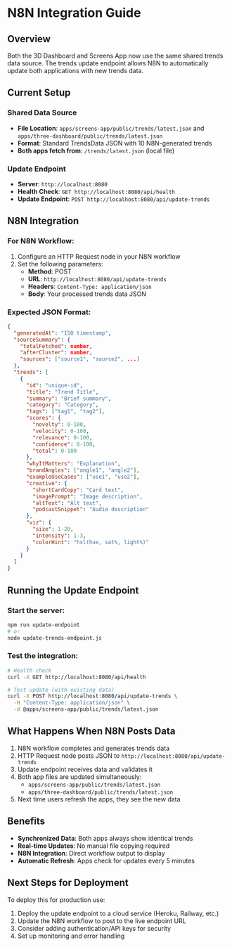 # N8N Integration Guide

## Overview
Both the 3D Dashboard and Screens App now use the same shared trends data source. The trends update endpoint allows N8N to automatically update both applications with new trends data.

## Current Setup

### Shared Data Source
- **File Location**: `apps/screens-app/public/trends/latest.json` and `apps/three-dashboard/public/trends/latest.json`
- **Format**: Standard TrendsData JSON with 10 N8N-generated trends
- **Both apps fetch from**: `/trends/latest.json` (local file)

### Update Endpoint
- **Server**: `http://localhost:8080`
- **Health Check**: `GET http://localhost:8080/api/health`
- **Update Endpoint**: `POST http://localhost:8080/api/update-trends`

## N8N Integration

### For N8N Workflow:
1. Configure an HTTP Request node in your N8N workflow
2. Set the following parameters:
   - **Method**: POST
   - **URL**: `http://localhost:8080/api/update-trends`
   - **Headers**: `Content-Type: application/json`
   - **Body**: Your processed trends data JSON

### Expected JSON Format:
```json
{
  "generatedAt": "ISO timestamp",
  "sourceSummary": {
    "totalFetched": number,
    "afterCluster": number,
    "sources": ["source1", "source2", ...]
  },
  "trends": [
    {
      "id": "unique-id",
      "title": "Trend Title",
      "summary": "Brief summary",
      "category": "Category",
      "tags": ["tag1", "tag2"],
      "scores": {
        "novelty": 0-100,
        "velocity": 0-100,
        "relevance": 0-100,
        "confidence": 0-100,
        "total": 0-100
      },
      "whyItMatters": "Explanation",
      "brandAngles": ["angle1", "angle2"],
      "exampleUseCases": ["use1", "use2"],
      "creative": {
        "shortCardCopy": "Card text",
        "imagePrompt": "Image description",
        "altText": "Alt text",
        "podcastSnippet": "Audio description"
      },
      "viz": {
        "size": 1-20,
        "intensity": 1-3,
        "colorHint": "hsl(hue, sat%, light%)"
      }
    }
  ]
}
```

## Running the Update Endpoint

### Start the server:
```bash
npm run update-endpoint
# or
node update-trends-endpoint.js
```

### Test the integration:
```bash
# Health check
curl -X GET http://localhost:8080/api/health

# Test update (with existing data)
curl -X POST http://localhost:8080/api/update-trends \
  -H "Content-Type: application/json" \
  -d @apps/screens-app/public/trends/latest.json
```

## What Happens When N8N Posts Data

1. N8N workflow completes and generates trends data
2. HTTP Request node posts JSON to `http://localhost:8080/api/update-trends`
3. Update endpoint receives data and validates it
4. Both app files are updated simultaneously:
   - `apps/screens-app/public/trends/latest.json`
   - `apps/three-dashboard/public/trends/latest.json`
5. Next time users refresh the apps, they see the new data

## Benefits

- **Synchronized Data**: Both apps always show identical trends
- **Real-time Updates**: No manual file copying required
- **N8N Integration**: Direct workflow output to display
- **Automatic Refresh**: Apps check for updates every 5 minutes

## Next Steps for Deployment

To deploy this for production use:

1. Deploy the update endpoint to a cloud service (Heroku, Railway, etc.)
2. Update the N8N workflow to post to the live endpoint URL
3. Consider adding authentication/API keys for security
4. Set up monitoring and error handling